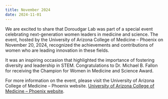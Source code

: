 ```yaml
---
title: November 2024
date: 2024-11-01
---
```


We are excited to share that Doroudgar Lab was part of a special event celebrating next-generation women leaders in medicine and science. The event, hosted by the University of Arizona College of Medicine – Phoenix on November 20, 2024, recognized the achievements and contributions of women who are leading innovation in these fields.

It was an inspiring occasion that highlighted the importance of fostering diversity and leadership in STEM. Congratulations to Dr. Michael B. Fallon for receiving the Champion for Women in Medicine and Science Award.

For more information on the event, please visit the University of Arizona College of Medicine – Phoenix website.
 [University of Arizona College of Medicine – Phoenix website](https://phoenixmed.arizona.edu/newsroom/news/celebrating-next-generation-women-leaders-medicine-and-science-0).


<!--more-->




